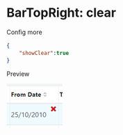 # BarTopRight: clear

Config more

```json
{
    "showClear":true
}
```

Preview

![](<../../../.gitbook/assets/image (7).png>)
